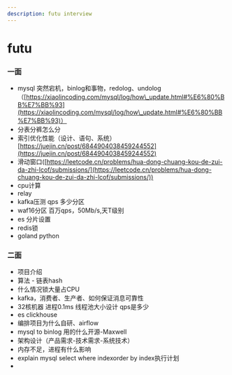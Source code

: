 ```yaml
---
description: futu interview
---
```


# futu

### 一面

* mysql 突然宕机，binlog和事物，redolog、undolog（[https://xiaolincoding.com/mysql/log/how\_update.html#%E6%80%BB%E7%BB%93](https://xiaolincoding.com/mysql/log/how\_update.html#%E6%80%BB%E7%BB%93)）
* 分表分裤怎么分
* 索引优化性能（设计、语句、系统）[https://juejin.cn/post/6844904038459244552](https://juejin.cn/post/6844904038459244552)
* 滑动窗口([https://leetcode.cn/problems/hua-dong-chuang-kou-de-zui-da-zhi-lcof/submissions/](https://leetcode.cn/problems/hua-dong-chuang-kou-de-zui-da-zhi-lcof/submissions/))
* cpu计算
* relay&#x20;
* kafka压测 qps 多少分区&#x20;
* waf16分区 百万qps，50Mb/s,天T级别
* es 分片设置
* redis锁
* goland python

### 二面

* 项目介绍
* 算法 - 链表hash
* 什么情况锁大量占CPU
* kafka，消费者、生产者、如何保证消息可靠性
* 32核机器 进程0.1ms 线程池大小设计 qps是多少
* es clickhouse
* 编排项目为什么自研、airflow
* mysql to binlog 用的什么开源-Maxwell
* 架构设计（产品需求-技术需求-系统技术）
* 内存不足，进程有什么影响
* explain mysql select where indexorder by index执行计划
*
